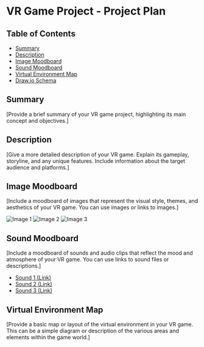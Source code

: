 # VR Game Project - Project Plan

## Table of Contents

- [Summary](#summary)
- [Description](#description)
- [Image Moodboard](#image-moodboard)
- [Sound Moodboard](#sound-moodboard)
- [Virtual Environment Map](#virtual-environment-map)
- [Draw.io Schema](#drawio-schema)

## Summary

[Provide a brief summary of your VR game project, highlighting its main concept and objectives.]

## Description

[Give a more detailed description of your VR game. Explain its gameplay, storyline, and any unique features. Include information about the target audience and platforms.]

## Image Moodboard

[Include a moodboard of images that represent the visual style, themes, and aesthetics of your VR game. You can use images or links to images.]

![Image 1](image1.jpg)
![Image 2](image2.jpg)
![Image 3](image3.jpg)

## Sound Moodboard

[Include a moodboard of sounds and audio clips that reflect the mood and atmosphere of your VR game. You can use links to sound files or descriptions.]

- [Sound 1 (Link)](sound1.mp3)
- [Sound 2 (Link)](sound2.mp3)
- [Sound 3 (Link)](sound3.mp3)

## Virtual Environment Map

[Provide a basic map or layout of the virtual environment in your VR game. This can be a simple diagram or description of the various areas and elements within the game world.]
